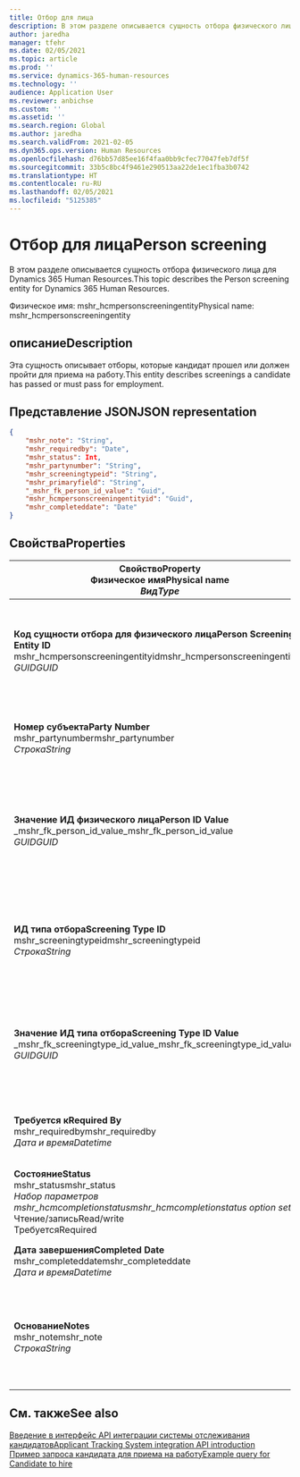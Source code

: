 ```yaml
---
title: Отбор для лица
description: В этом разделе описывается сущность отбора физического лица для Dynamics 365 Human Resources.
author: jaredha
manager: tfehr
ms.date: 02/05/2021
ms.topic: article
ms.prod: ''
ms.service: dynamics-365-human-resources
ms.technology: ''
audience: Application User
ms.reviewer: anbichse
ms.custom: ''
ms.assetid: ''
ms.search.region: Global
ms.author: jaredha
ms.search.validFrom: 2021-02-05
ms.dyn365.ops.version: Human Resources
ms.openlocfilehash: d76bb57d85ee16f4faa0bb9cfec77047feb7df5f
ms.sourcegitcommit: 33b5c8bc4f9461e290513aa22de1ec1fba3b0742
ms.translationtype: HT
ms.contentlocale: ru-RU
ms.lasthandoff: 02/05/2021
ms.locfileid: "5125385"
---
```

# <a name="person-screening"></a><span data-ttu-id="2900c-103">Отбор для лица</span><span class="sxs-lookup"><span data-stu-id="2900c-103">Person screening</span></span>

<span data-ttu-id="2900c-104">В этом разделе описывается сущность отбора физического лица для Dynamics 365 Human Resources.</span><span class="sxs-lookup"><span data-stu-id="2900c-104">This topic describes the Person screening entity for Dynamics 365 Human Resources.</span></span>

<span data-ttu-id="2900c-105">Физическое имя: mshr_hcmpersonscreeningentity</span><span class="sxs-lookup"><span data-stu-id="2900c-105">Physical name: mshr_hcmpersonscreeningentity</span></span>

## <a name="description"></a><span data-ttu-id="2900c-106">описание</span><span class="sxs-lookup"><span data-stu-id="2900c-106">Description</span></span>

<span data-ttu-id="2900c-107">Эта сущность описывает отборы, которые кандидат прошел или должен пройти для приема на работу.</span><span class="sxs-lookup"><span data-stu-id="2900c-107">This entity describes screenings a candidate has passed or must pass for employment.</span></span>

## <a name="json-representation"></a><span data-ttu-id="2900c-108">Представление JSON</span><span class="sxs-lookup"><span data-stu-id="2900c-108">JSON representation</span></span>

```json
{
    "mshr_note": "String",
    "mshr_requiredby": "Date",
    "mshr_status": Int,
    "mshr_partynumber": "String",
    "mshr_screeningtypeid": "String",
    "mshr_primaryfield": "String",
    "_mshr_fk_person_id_value": "Guid",
    "mshr_hcmpersonscreeningentityid": "Guid",
    "mshr_completeddate": "Date"
}
```

## <a name="properties"></a><span data-ttu-id="2900c-109">Свойства</span><span class="sxs-lookup"><span data-stu-id="2900c-109">Properties</span></span>

| <span data-ttu-id="2900c-110">Свойство</span><span class="sxs-lookup"><span data-stu-id="2900c-110">Property</span></span><br><span data-ttu-id="2900c-111">**Физическое имя**</span><span class="sxs-lookup"><span data-stu-id="2900c-111">**Physical name**</span></span><br><span data-ttu-id="2900c-112">**_Вид_**</span><span class="sxs-lookup"><span data-stu-id="2900c-112">**_Type_**</span></span> | <span data-ttu-id="2900c-113">Использование</span><span class="sxs-lookup"><span data-stu-id="2900c-113">Use</span></span> | <span data-ttu-id="2900c-114">описание</span><span class="sxs-lookup"><span data-stu-id="2900c-114">Description</span></span> |
| --- | --- | --- |
| <span data-ttu-id="2900c-115">**Код сущности отбора для физического лица**</span><span class="sxs-lookup"><span data-stu-id="2900c-115">**Person Screening Entity ID**</span></span><br><span data-ttu-id="2900c-116">mshr_hcmpersonscreeningentityid</span><span class="sxs-lookup"><span data-stu-id="2900c-116">mshr_hcmpersonscreeningentityid</span></span><br><span data-ttu-id="2900c-117">*GUID*</span><span class="sxs-lookup"><span data-stu-id="2900c-117">*GUID*</span></span> | <span data-ttu-id="2900c-118">Только для чтения</span><span class="sxs-lookup"><span data-stu-id="2900c-118">Read-only</span></span><br><span data-ttu-id="2900c-119">Требуется</span><span class="sxs-lookup"><span data-stu-id="2900c-119">Required</span></span><br><span data-ttu-id="2900c-120">Создано системой</span><span class="sxs-lookup"><span data-stu-id="2900c-120">System-generated</span></span> | <span data-ttu-id="2900c-121">Уникальный первичный идентификатор записи отбора физического лица.</span><span class="sxs-lookup"><span data-stu-id="2900c-121">Unique primary identifier for the person screening record.</span></span> |
| <span data-ttu-id="2900c-122">**Номер субъекта**</span><span class="sxs-lookup"><span data-stu-id="2900c-122">**Party Number**</span></span><br><span data-ttu-id="2900c-123">mshr_partynumber</span><span class="sxs-lookup"><span data-stu-id="2900c-123">mshr_partynumber</span></span><br><span data-ttu-id="2900c-124">*Строка*</span><span class="sxs-lookup"><span data-stu-id="2900c-124">*String*</span></span> | <span data-ttu-id="2900c-125">Чтение/запись</span><span class="sxs-lookup"><span data-stu-id="2900c-125">Read/write</span></span><br><span data-ttu-id="2900c-126">Требуется</span><span class="sxs-lookup"><span data-stu-id="2900c-126">Required</span></span> | <span data-ttu-id="2900c-127">Номер субъекта (лица), связанный с кандидатом.</span><span class="sxs-lookup"><span data-stu-id="2900c-127">The party (person) number associated with the candidate.</span></span> |
| <span data-ttu-id="2900c-128">**Значение ИД физического лица**</span><span class="sxs-lookup"><span data-stu-id="2900c-128">**Person ID Value**</span></span><br><span data-ttu-id="2900c-129">_mshr_fk_person_id_value</span><span class="sxs-lookup"><span data-stu-id="2900c-129">_mshr_fk_person_id_value</span></span><br><span data-ttu-id="2900c-130">*GUID*</span><span class="sxs-lookup"><span data-stu-id="2900c-130">*GUID*</span></span> | <span data-ttu-id="2900c-131">Только для чтения</span><span class="sxs-lookup"><span data-stu-id="2900c-131">Read-only</span></span><br><span data-ttu-id="2900c-132">Требуется</span><span class="sxs-lookup"><span data-stu-id="2900c-132">Required</span></span><br><span data-ttu-id="2900c-133">Внешний ключ: mshr_dirpersonentityid сущности mshr_dirpersonentity</span><span class="sxs-lookup"><span data-stu-id="2900c-133">Foreign key: mshr_dirpersonentityid of mshr_dirpersonentity</span></span> | <span data-ttu-id="2900c-134">Созданный системой уникальный идентификатор записи сущности субъекта (физического лица).</span><span class="sxs-lookup"><span data-stu-id="2900c-134">The system-generated identifier of the party (person) entity record.</span></span> |
| <span data-ttu-id="2900c-135">**ИД типа отбора**</span><span class="sxs-lookup"><span data-stu-id="2900c-135">**Screening Type ID**</span></span><br><span data-ttu-id="2900c-136">mshr_screeningtypeid</span><span class="sxs-lookup"><span data-stu-id="2900c-136">mshr_screeningtypeid</span></span><br><span data-ttu-id="2900c-137">*Строка*</span><span class="sxs-lookup"><span data-stu-id="2900c-137">*String*</span></span> | <span data-ttu-id="2900c-138">Чтение/запись</span><span class="sxs-lookup"><span data-stu-id="2900c-138">Read/write</span></span><br><span data-ttu-id="2900c-139">Требуется</span><span class="sxs-lookup"><span data-stu-id="2900c-139">Required</span></span><br><span data-ttu-id="2900c-140">Внешний ключ: ScreeningType</span><span class="sxs-lookup"><span data-stu-id="2900c-140">Foreign key: ScreeningType</span></span> | <span data-ttu-id="2900c-141">Идентификатор типа отбора, определенный в модуле Human Resources.</span><span class="sxs-lookup"><span data-stu-id="2900c-141">The identifier of the screening type defined in Human Resources.</span></span> |
| <span data-ttu-id="2900c-142">**Значение ИД типа отбора**</span><span class="sxs-lookup"><span data-stu-id="2900c-142">**Screening Type ID Value**</span></span><br><span data-ttu-id="2900c-143">_mshr_fk_screeningtype_id_value</span><span class="sxs-lookup"><span data-stu-id="2900c-143">_mshr_fk_screeningtype_id_value</span></span><br><span data-ttu-id="2900c-144">*GUID*</span><span class="sxs-lookup"><span data-stu-id="2900c-144">*GUID*</span></span> | <span data-ttu-id="2900c-145">Только для чтения</span><span class="sxs-lookup"><span data-stu-id="2900c-145">Read-only</span></span><br><span data-ttu-id="2900c-146">Требуется</span><span class="sxs-lookup"><span data-stu-id="2900c-146">Required</span></span><br><span data-ttu-id="2900c-147">Внешний ключ: mshr_hcmscreeningtypeentityid сущности mshr_hcmscreeningtypeentity</span><span class="sxs-lookup"><span data-stu-id="2900c-147">Foreign key: mshr_hcmscreeningtypeentityid of mshr_hcmscreeningtypeentity</span></span> | <span data-ttu-id="2900c-148">Созданный системой идентификатор для записи типа отбора в связанной сущности.</span><span class="sxs-lookup"><span data-stu-id="2900c-148">System-generated identifier for the screening type record in the associated entity.</span></span> |
| <span data-ttu-id="2900c-149">**Требуется к**</span><span class="sxs-lookup"><span data-stu-id="2900c-149">**Required By**</span></span><br><span data-ttu-id="2900c-150">mshr_requiredby</span><span class="sxs-lookup"><span data-stu-id="2900c-150">mshr_requiredby</span></span><br><span data-ttu-id="2900c-151">*Дата и время*</span><span class="sxs-lookup"><span data-stu-id="2900c-151">*Datetime*</span></span> | <span data-ttu-id="2900c-152">Чтение/запись</span><span class="sxs-lookup"><span data-stu-id="2900c-152">Read/write</span></span><br><span data-ttu-id="2900c-153">Необязательный</span><span class="sxs-lookup"><span data-stu-id="2900c-153">Optional</span></span> | <span data-ttu-id="2900c-154">Дата, к которой требуется завершить отбор.</span><span class="sxs-lookup"><span data-stu-id="2900c-154">The date by which the screening is required to be completed.</span></span> |
| <span data-ttu-id="2900c-155">**Состояние**</span><span class="sxs-lookup"><span data-stu-id="2900c-155">**Status**</span></span><br><span data-ttu-id="2900c-156">mshr_status</span><span class="sxs-lookup"><span data-stu-id="2900c-156">mshr_status</span></span><br><span data-ttu-id="2900c-157">*Набор параметров mshr_hcmcompletionstatus*</span><span class="sxs-lookup"><span data-stu-id="2900c-157">*mshr_hcmcompletionstatus option set*</span></span><br><span data-ttu-id="2900c-158">Чтение/запись</span><span class="sxs-lookup"><span data-stu-id="2900c-158">Read/write</span></span><br><span data-ttu-id="2900c-159">Требуется</span><span class="sxs-lookup"><span data-stu-id="2900c-159">Required</span></span> | <span data-ttu-id="2900c-160">Предоставляет статус кандидата для отбора.</span><span class="sxs-lookup"><span data-stu-id="2900c-160">Provides the candidate’s status for the screening.</span></span> |
| <span data-ttu-id="2900c-161">**Дата завершения**</span><span class="sxs-lookup"><span data-stu-id="2900c-161">**Completed Date**</span></span><br><span data-ttu-id="2900c-162">mshr_completeddate</span><span class="sxs-lookup"><span data-stu-id="2900c-162">mshr_completeddate</span></span><br><span data-ttu-id="2900c-163">*Дата и время*</span><span class="sxs-lookup"><span data-stu-id="2900c-163">*Datetime*</span></span> | <span data-ttu-id="2900c-164">Чтение/запись</span><span class="sxs-lookup"><span data-stu-id="2900c-164">Read/write</span></span><br><span data-ttu-id="2900c-165">Необязательный</span><span class="sxs-lookup"><span data-stu-id="2900c-165">Optional</span></span> | <span data-ttu-id="2900c-166">Дата завершения отбора.</span><span class="sxs-lookup"><span data-stu-id="2900c-166">The date the screening was completed.</span></span> |
| <span data-ttu-id="2900c-167">**Основание**</span><span class="sxs-lookup"><span data-stu-id="2900c-167">**Notes**</span></span><br><span data-ttu-id="2900c-168">mshr_note</span><span class="sxs-lookup"><span data-stu-id="2900c-168">mshr_note</span></span><br><span data-ttu-id="2900c-169">*Строка*</span><span class="sxs-lookup"><span data-stu-id="2900c-169">*String*</span></span> | <span data-ttu-id="2900c-170">Чтение/запись</span><span class="sxs-lookup"><span data-stu-id="2900c-170">Read/write</span></span><br><span data-ttu-id="2900c-171">Необязательный</span><span class="sxs-lookup"><span data-stu-id="2900c-171">Optional</span></span> | <span data-ttu-id="2900c-172">Примечания для использования сотрудниками или менеджерами по найму персонала.</span><span class="sxs-lookup"><span data-stu-id="2900c-172">Notes for use by hiring managers and recruiters.</span></span> |

## <a name="see-also"></a><span data-ttu-id="2900c-173">См. также</span><span class="sxs-lookup"><span data-stu-id="2900c-173">See also</span></span>

[<span data-ttu-id="2900c-174">Введение в интерфейс API интеграции системы отслеживания кандидатов</span><span class="sxs-lookup"><span data-stu-id="2900c-174">Applicant Tracking System integration API introduction</span></span>](hr-admin-integration-ats-api-introduction.md)<br>
[<span data-ttu-id="2900c-175">Пример запроса кандидата для приема на работу</span><span class="sxs-lookup"><span data-stu-id="2900c-175">Example query for Candidate to hire</span></span>](hr-admin-integration-ats-api-candidate-to-hire-example-query.md)

